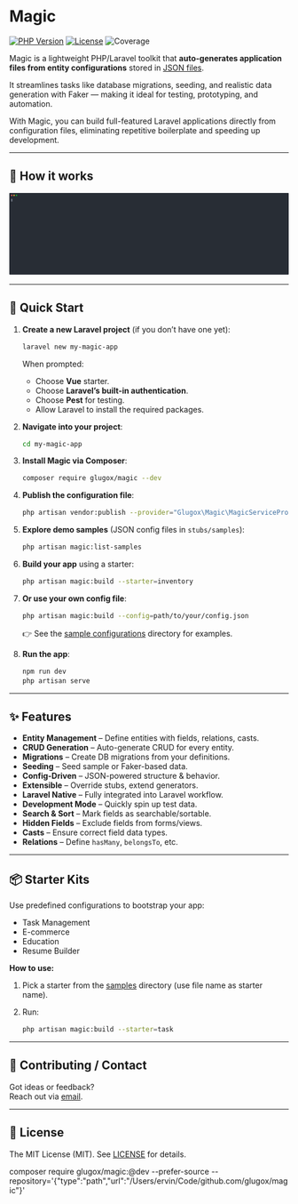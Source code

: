 # Magic

[![PHP Version](https://img.shields.io/badge/php-%5E8.4-blue)](https://php.net)
[![License](https://img.shields.io/badge/license-MIT-green.svg)](LICENSE)
![Coverage](https://codecov.io/gh/glugox/magic/branch/main/graph/badge.svg)

Magic is a lightweight PHP/Laravel toolkit that **auto-generates application files from entity configurations** stored in [JSON files](stubs/samples/inventory.json).

It streamlines tasks like database migrations, seeding, and realistic data generation with Faker — making it ideal for testing, prototyping, and automation.

With Magic, you can build full-featured Laravel applications directly from configuration files, eliminating repetitive boilerplate and speeding up development.

---

## 🔧 How it works

![magic-demo.svg](magic-demo.svg)

---

## 🚀 Quick Start

1. **Create a new Laravel project** (if you don’t have one yet):

   ```bash
   laravel new my-magic-app
   ```

   When prompted:
    - Choose **Vue** starter.
    - Choose **Laravel’s built-in authentication**.
    - Choose **Pest** for testing.
    - Allow Laravel to install the required packages.

2. **Navigate into your project**:

   ```bash
   cd my-magic-app
   ```

3. **Install Magic via Composer**:

   ```bash
   composer require glugox/magic --dev
   ```

4. **Publish the configuration file**:

   ```bash
   php artisan vendor:publish --provider="Glugox\Magic\MagicServiceProvider"
   ```

5. **Explore demo samples** (JSON config files in `stubs/samples`):

   ```bash
   php artisan magic:list-samples
   ```

6. **Build your app** using a starter:

   ```bash
   php artisan magic:build --starter=inventory
   ```

7. **Or use your own config file**:

   ```bash
   php artisan magic:build --config=path/to/your/config.json
   ```

   👉 See the [sample configurations](./stubs/samples) directory for examples.

8. **Run the app**:

   ```bash
   npm run dev
   php artisan serve
   ```

---

## ✨ Features

- **Entity Management** – Define entities with fields, relations, casts.
- **CRUD Generation** – Auto-generate CRUD for every entity.
- **Migrations** – Create DB migrations from your definitions.
- **Seeding** – Seed sample or Faker-based data.
- **Config-Driven** – JSON-powered structure & behavior.
- **Extensible** – Override stubs, extend generators.
- **Laravel Native** – Fully integrated into Laravel workflow.
- **Development Mode** – Quickly spin up test data.
- **Search & Sort** – Mark fields as searchable/sortable.
- **Hidden Fields** – Exclude fields from forms/views.
- **Casts** – Ensure correct field data types.
- **Relations** – Define `hasMany`, `belongsTo`, etc.

---

## 📦 Starter Kits

Use predefined configurations to bootstrap your app:

- Task Management
- E-commerce
- Education
- Resume Builder

**How to use:**

1. Pick a starter from the [samples](./stubs/samples) directory (use file name as starter name).
2. Run:

   ```bash
   php artisan magic:build --starter=task
   ```

---

## 🤝 Contributing / Contact

Got ideas or feedback?  
Reach out via [email](mailto:ervinbeciragic@gmail.com).

---

## 📄 License

The MIT License (MIT). See [LICENSE](LICENSE.md) for details.


composer require glugox/magic:@dev --prefer-source --repository='{"type":"path","url":"/Users/ervin/Code/github.com/glugox/magic"}'
